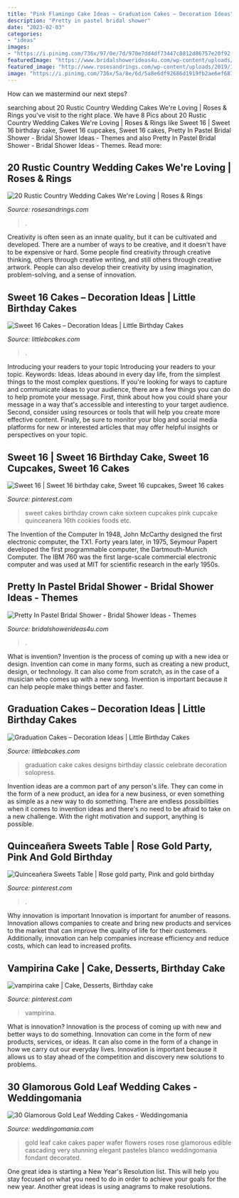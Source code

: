 ```yaml
---
title: "Pink Flamingo Cake Ideas ~ Graduation Cakes – Decoration Ideas"
description: "Pretty in pastel bridal shower"
date: "2023-02-03"
categories:
- "ideas"
images:
- "https://i.pinimg.com/736x/97/0e/7d/970e7dd4df73447c8812d86757e20f92.jpg"
featuredImage: "https://www.bridalshowerideas4u.com/wp-content/uploads/2016/11/Pretty-In-Pastel-Bridal-Shower-Flower-Cake.jpeg"
featured_image: "http://www.rosesandrings.com/wp-content/uploads/2019/11/Country-rustic-wedding-cake-ideas-9.jpg"
image: "https://i.pinimg.com/736x/5a/8e/6d/5a8e6df92686d1919fb2ae6ef687d910--sweet--cakes-pink-sweet--birthday-cakes.jpg"
---
```



How can we mastermind our next steps?

	

		
searching about 20 Rustic Country Wedding Cakes We&#039;re Loving | Roses &amp; Rings you've visit to the right place. We have 8 Pics about 20 Rustic Country Wedding Cakes We&#039;re Loving | Roses &amp; Rings like Sweet 16 | Sweet 16 birthday cake, Sweet 16 cupcakes, Sweet 16 cakes, Pretty In Pastel Bridal Shower - Bridal Shower Ideas - Themes and also Pretty In Pastel Bridal Shower - Bridal Shower Ideas - Themes. Read more:
		
    
## 20 Rustic Country Wedding Cakes We&#039;re Loving | Roses &amp; Rings

<img loading=lazy src="http://www.rosesandrings.com/wp-content/uploads/2019/11/Country-rustic-wedding-cake-ideas-9.jpg" onerror="this.onerror=null;this.src='https://tse2.mm.bing.net/th?id=OIP.KJkW0qs2PuaKMLFB7n7U-AHaLZ&amp;pid=15.1';" alt="20 Rustic Country Wedding Cakes We&#039;re Loving | Roses &amp; Rings">

_Source: rosesandrings.com_

>. 

	

Creativity is often seen as an innate quality, but it can be cultivated and developed. There are a number of ways to be creative, and it doesn't have to be expensive or hard. Some people find creativity through creative thinking, others through creative writing, and still others through creative artwork. People can also develop their creativity by using imagination, problem-solving, and a sense of innovation.

    
## Sweet 16 Cakes – Decoration Ideas | Little Birthday Cakes

<img loading=lazy src="https://www.littlebcakes.com/wp-content/uploads/2014/02/Sweet-16-Cakes-636x1024.jpg" onerror="this.onerror=null;this.src='https://tse3.mm.bing.net/th?id=OIP.jPMr8T2QLjNsIFzuFh8KpwHaL7&amp;pid=15.1';" alt="Sweet 16 Cakes – Decoration Ideas | Little Birthday Cakes">

_Source: littlebcakes.com_

>. 

	

Introducing your readers to your topic
Introducing your readers to your topic. Keywords: Ideas. Ideas abound in every day life, from the simplest things to the most complex questions. If you're looking for ways to capture and communicate ideas to your audience, there are a few things you can do to help promote your message. First, think about how you could share your message in a way that's accessible and interesting to your target audience. Second, consider using resources or tools that will help you create more effective content. Finally, be sure to monitor your blog and social media platforms for new or interested articles that may offer helpful insights or perspectives on your topic.

    
## Sweet 16 | Sweet 16 Birthday Cake, Sweet 16 Cupcakes, Sweet 16 Cakes

<img loading=lazy src="https://i.pinimg.com/736x/5a/8e/6d/5a8e6df92686d1919fb2ae6ef687d910--sweet--cakes-pink-sweet--birthday-cakes.jpg" onerror="this.onerror=null;this.src='https://tse1.mm.bing.net/th?id=OIP.Iqa6oZjUQ6TwV_6Lsl4YrQHaKG&amp;pid=15.1';" alt="Sweet 16 | Sweet 16 birthday cake, Sweet 16 cupcakes, Sweet 16 cakes">

_Source: pinterest.com_

>sweet cakes birthday crown cake sixteen cupcakes pink cupcake quinceanera 16th cookies foods etc. 

	

The Invention of the Computer
In 1948, John McCarthy designed the first electronic computer, the TX1. Forty years later, in 1975, Seymour Papert developed the first programmable computer, the Dartmouth-Munich Computer. The IBM 760 was the first large-scale commercial electronic computer and was used at MIT for scientific research in the early 1950s.

    
## Pretty In Pastel Bridal Shower - Bridal Shower Ideas - Themes

<img loading=lazy src="https://www.bridalshowerideas4u.com/wp-content/uploads/2016/11/Pretty-In-Pastel-Bridal-Shower-Flower-Cake.jpeg" onerror="this.onerror=null;this.src='https://tse1.mm.bing.net/th?id=OIP.j1jaTfHfHk8u6Fk32Z1xFgHaJ4&amp;pid=15.1';" alt="Pretty In Pastel Bridal Shower - Bridal Shower Ideas - Themes">

_Source: bridalshowerideas4u.com_

>. 

	

What is invention?
Invention is the process of coming up with a new idea or design. Invention can come in many forms, such as creating a new product, design, or technology. It can also come from scratch, as in the case of a musician who comes up with a new song. Invention is important because it can help people make things better and faster.

    
## Graduation Cakes – Decoration Ideas | Little Birthday Cakes

<img loading=lazy src="http://www.littlebcakes.com/wp-content/uploads/2013/08/Graduation-Cake-Pics.jpg" onerror="this.onerror=null;this.src='https://tse4.mm.bing.net/th?id=OIP.FzF5xyvvONHBAF88429-cgHaJ4&amp;pid=15.1';" alt="Graduation Cakes – Decoration Ideas | Little Birthday Cakes">

_Source: littlebcakes.com_

>graduation cake cakes designs birthday classic celebrate decoration solopress. 

	

Invention ideas are a common part of any person's life. They can come in the form of a new product, an idea for a new business, or even something as simple as a new way to do something. There are endless possibilities when it comes to invention ideas and there's no need to be afraid to take on a new challenge. With the right motivation and support, anything is possible.

    
## Quinceañera Sweets Table | Rose Gold Party, Pink And Gold Birthday

<img loading=lazy src="https://i.pinimg.com/736x/17/34/7e/17347eb2b8efae8e8ccfcec5978c103b.jpg" onerror="this.onerror=null;this.src='https://tse1.mm.bing.net/th?id=OIP.Ux4nV0p0quPbeFyMGymoSwHaLH&amp;pid=15.1';" alt="Quinceañera Sweets Table | Rose gold party, Pink and gold birthday">

_Source: pinterest.com_

>. 

	

Why innovation is important
Innovation is important for anumber of reasons. Innovation allows companies to create and bring new products and services to the market that can improve the quality of life for their customers. Additionally, innovation can help companies increase efficiency and reduce costs, which can lead to increased profits.

    
## Vampirina Cake | Cake, Desserts, Birthday Cake

<img loading=lazy src="https://i.pinimg.com/736x/97/0e/7d/970e7dd4df73447c8812d86757e20f92.jpg" onerror="this.onerror=null;this.src='https://tse4.mm.bing.net/th?id=OIP.rtI0arR2am5rdZjW5tyufwHaJ3&amp;pid=15.1';" alt="vampirina cake | Cake, Desserts, Birthday cake">

_Source: pinterest.com_

>vampirina. 

	

What is innovation?
Innovation is the process of coming up with new and better ways to do something. Innovation can come in the form of new products, services, or ideas. It can also come in the form of a change in how we carry out our everyday lives. Innovation is important because it allows us to stay ahead of the competition and discovery new solutions to problems.

    
## 30 Glamorous Gold Leaf Wedding Cakes - Weddingomania

<img loading=lazy src="http://i.weddingomania.com/2016/03/30-glamorous-gold-leaf-wedding-cakes-17.jpg" onerror="this.onerror=null;this.src='https://tse1.mm.bing.net/th?id=OIP.a3lFCAvKD4kaLC-vkfxhUgHaKA&amp;pid=15.1';" alt="30 Glamorous Gold Leaf Wedding Cakes - Weddingomania">

_Source: weddingomania.com_

>gold leaf cake cakes paper wafer flowers roses rose glamorous edible cascading very stunning elegant pasteles blanco weddingomania fondant decorated. 

	

One great idea is starting a New Year's Resolution list. This will help you stay focused on what you need to do in order to achieve your goals for the new year. Another great ideas is using anagrams to make resolutions.

